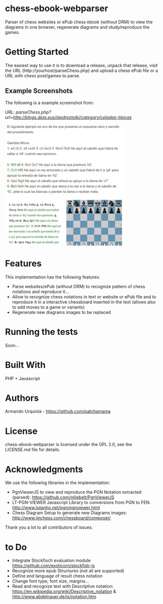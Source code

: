 # chess-ebook-webparser
Parser of chess websites or ePub chess ebook (without DRM) to view the diagrams in one browser, regenerate diagrams and study/reproduce the games.

# Getting Started
The easiest way to use it is to download a release, unpack that release, visit the URL (http://yourhost/parseChess.php) and upload a chess ePub file or a URL with chess post/games to parse.

## Example Screenshots
The following is a example screenshot from:

URL: _parseChess.php?url=http://blogs.deia.eus/ajedreztxiki/category/celadas-tipicas_

![GitHub Logo](/examples/example1.jpg)

# Features
This implementation has the following features:

- Parse websites/ePub (without DRM) to recognize pattern of chess notations and reproduce it...
- Allow to recognize chess notations in text or website or ePub file and to reproduce it in a interactive chessboard inserted in the text (allows also to add moves to a game or variants)
- Regenerate new diagrams images to be replaced

# Running the tests
Soon...

# Built With
PHP + Javascript

# Authors
Armando Urquiola - https://github.com/patchamama

# License
chess-ebook-webparser is licensed under the GPL 2.0, see the LICENSE.md file for details.

# Acknowledgments
We use the following libraries in the implementation:

- PgnViewerJS to view and reproduce the PGN Notation extracted (parsed): https://github.com/mliebelt/PgnViewerJS
- LT-PGN-VIEWER Javascript Library to conversions from PGN to FEN: http://www.lutanho.net/pgn/pgnviewer.html
- Chess Diagram Setup to generate new Diagrams images: http://www.jinchess.com/chessboard/composer/

Thank you a lot to all contributors of issues.

# to Do
- Integrate Stockfisch evaluation module https://github.com/exoticorn/stockfish-js
- Recognize more epub Structures (not all are supported)
- Define end language of result chess notation 
- Change font type, font size, margins... 
- Read and recognize text with Descriptive notation: https://en.wikipedia.org/wiki/Descriptive_notation & http://www.abdelnauer.de/js/notation.htm

